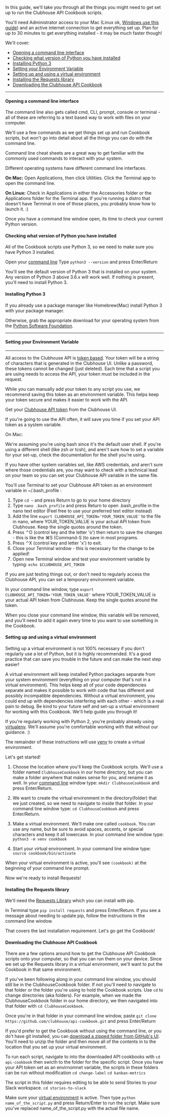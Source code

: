 In this guide, we'll take you through all the things you might need to get set up to run the Clubhouse API Cookbook scripts.

You'll need Administrator access to your Mac (Linux ok, [Windows use this guide](link)) and an active internet connection to get everything set up.
Plan for up to 30 minutes to get everything installed - it may be much faster though!

We'll cover:
- [Opening a command line interface](#opening-a-command-line-interface)
- [Checking what version of Python you have installed](#checking-what-version-of-python-you-have-installed)
- [Installing Python 3](#installing-python-3)
- [Setting your Environment Variable](#setting-your-environment-variable)
- [Setting up and using a virtual environment](#setting-up-and-using-a-virtual-environment)
- [Installing the Requests library](#installing-the-requests-library)
- [Downloading the Clubhouse API Cookbook](#downloading-the-clubhouse-api-cookbook)


***

#### Opening a command line interface

The command line also gets called cmd, CLI, prompt, console or terminal - all of these are referring to a text based way to work with files on your computer.

We'll use a few commands as we get things set up and run Cookbook scripts, but won't go into detail about all the things you can do with the command line.

Command line cheat sheets are a great way to get familiar with the commonly used commands to interact with your system.


Different operating systems have different command line interfaces. 

**On Mac:**
Open Applications, then click Utilities. Click the Terminal app to open the command line.

**On Linux:**
Check in Applications in either the Accessories folder or the Applications folder for the Terminal app. 
If you're running a distro that doesn't have Terminal in one of those places, you probably know how to launch it. :)


Once you have a command line window open, its time to check your current Python version.


#### Checking what version of Python you have installed

All of the Cookbook scripts use Python 3, so we need to make sure you have Python 3 installed. 

Open your [command line](#opening-a-command-line-interface)
Type `python3 --version` and press Enter/Return

You'll see the default version of Python 3 that is installed on your system. Any version of Python 3 above 3.6.x will work well.
If nothing is present, you'll need to install Python 3.

#### Installing Python 3

If you already use a package manager like Homebrew(Mac) install Python 3 with your package manager.

Otherwise, grab the appropriate download for your operating system from the [Python Software Foundation](https://www.python.org/downloads/).


***
#### Setting your Environment Variable
***
All access to the Clubhouse API is [token based](https://github.com/clubhouse/api-cookbook/blob/master/Authentication.md). Your token will be a string of characters that is generated in the Clubhouse UI. Unlike a password, these tokens cannot be changed (just deleted). Each time that a script you are using needs to access the API, your token must be included in the request. 

While you can manually add your token to any script you use, we recommend saving this token as an environment variable. This helps keep your token secure and makes it easier to work with the API. 


Get your [Clubhouse API token](https://app.clubhouse.io/settings/account/api-tokens) from the Clubhouse UI.

If you're going to use the API often, it will save you time if you set your API token as a system variable. 

On Mac:

We're assuming you're using bash since it's the default user shell. If you're using a different shell (like zsh or tcsh), and aren't sure how to set a variable for your set-up, check the documentation for the shell you're using.

If you have other system variables set, like AWS credentials, and aren't sure where those credentials are, you may want to check with a technical lead on your team so you can set your Clubhouse API variable in the same file.


You'll use Terminal to set your Clubhouse API token as an environment variable in ~/.bash_profile :

1. Type `cd ~` and press Return to go to your home directory
2. Type `nano .bash_profile` and press Return to open .bash_profile in the nano text editor (Feel free to use your preferred text editor instead)
3. Add the line `export CLUBHOUSE_API_TOKEN='YOUR_TOKEN_VALUE'` to the file in nano, where YOUR_TOKEN_VALUE is your actual API token from Clubhouse. Keep the single quotes around the token.
4. Press ⌃O (control key and the letter 'o') then return to save the changes - this is like the ⌘S (Command-S )to save in most programs.
5. Press ⌃X (control key and letter 'x') to exit.
6. Close your Terminal window - this is necessary for the change to be applied!
7. Open new Terminal window and test your environment variable by typing:
`echo $CLUBHOUSE_API_TOKEN`


If you are just testing things out, or don't need to regularly access the Clubhouse API, you can set a temporary environment variable.

In your command line window, type `export CLUBHOUSE_API_TOKEN='YOUR_TOKEN_VALUE'` where YOUR_TOKEN_VALUE is your actual API token from Clubhouse. Keep the single quotes around the token.

When you close your command line window, this variable will be removed, and you'll need to add it again every time to you want to use something in the Cookbook.


#### Setting up and using a virtual environment

Setting up a virtual environment is not 100% necessary if you don't regularly use a lot of Python, but it is highly recommended.
It's a good practice that can save you trouble in the future and can make the next step easier!

A virtual environment will keep installed Python packages separate from your system environment (everything on your computer that's not in a virtual environment). 
This helps keep all of your code dependencies separate and makes it possible to work with code that has different and possibly incompatible dependencies. 
Without a virtual environment, you could end up with dependencies interfering with each other - which is a real pain to debug.
Be kind to your future self and set-up a virtual environment for working with this Cookbook. We'll help guide you through it!

If you're regularly working with Python 2, you're probably already using [virtualenv](hhttps://virtualenv.pypa.io/en/latest/). We'll assume you're comfortable working with that without our guidance. :)

The remainder of these instructions will use [venv](https://docs.python.org/3/library/venv.html) to create a virtual environment.

Let's get started!

1. Choose the location where you'll keep the Cookbook scripts. We'll use a folder named `ClubhouseCookbook` in our home directory, but you can make a folder anywhere that makes sense for you, and rename it as well.
In your [command line](#opening-a-command-line-interface) window type:
`mkdir ClubhouseCookbook`
and press Enter/Return.

2. We want to create the virtual environment in the directory(folder) that we just created, so we need to navigate to inside that folder.
In your command line window type:
`cd ClubhouseCookbook`
and press Enter/Return.

3. Make a virtual environment. 
We'll make one called `cookbook`. You can use any name, but be sure to avoid spaces, accents, or special characters and keep it all lowercase.
In your command line window type:
`python3 -m venv cookbook`

4. Start your virtual environment.
In your command line window type:
`source cookbook/bin/activate`

When your virtual environment is active, you'll see `(cookbook)` at the beginning of your command line prompt.

Now we're ready to install Requests!


#### Installing the Requests library

We'll need the [Requests Library](http://docs.python-requests.org/en/master/) which you can install with pip.

In Terminal type `pip install requests` and press Enter/Return.
If you see a message about needing to update pip, follow the instructions in the command line window.

That covers the last installation requirement. Let's go get the Cookbook!

#### Downloading the Clubhouse API Cookbook

There are a few options around how to get the Clubhouse API Cookbook scripts onto your computer, so that you can run them on your device.
Since we set up the Requests library in a virtual environment, we'll want to put the Cookbook in that same environment.

If you've been following along in your command line window, you should still be in the ClubhouseCookbook folder. If not you'll need to navigate to that folder or the folder you're using to hold the Cookbook scripts.
Use `cd` to change directories (aka folders). For example, when we made the ClubhouseCookbook folder in our home directory, we then navigated into that folder with `cd ClubhouseCookbook`.

Once you're in that folder in your command line window, paste `git clone https://github.com/clubhouse/api-cookbook.git` and press Enter/Return

If you'd prefer to get the Cookbook without using the command line, or you do't have git installed, you can [download a zipped folder from GitHub's UI](https://help.github.com/en/articles/cloning-a-repository). You'll need to unzip the folder and then move all of the contents in to the location that you set up your virtual environment.

To run each script, navigate to into the downloaded API cookbooks with `cd api-cookbook` then swicth to the folder for the specific script.
Once you have your API token set as an envirnomnet variable, the scripts in these folders can be run without modification
`cd change-label`
`cd kanban-metrics`

The script in this folder requires editing to be able to send Stories to your Slack workspace.
`cd stories-to-slack`


Make sure your [virtual environment](#setting-up-and-using-a-virtual-environment) is active.
Then type `python name_of_the_script.py` and press Return/Enter to run the script. Make sure you've replaced name_of_the_script.py with the actual file name.


